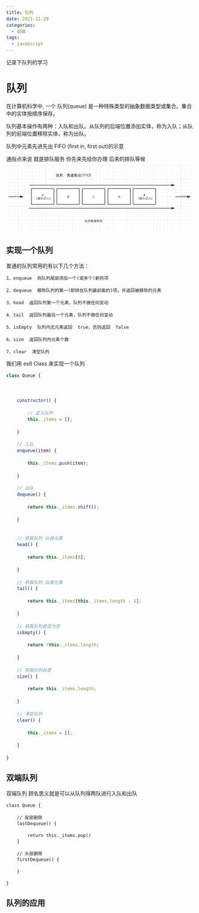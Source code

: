 ```yaml
---
title: 队列
date: 2021-11-29
categories:
  - 前端
tags:
  - javaScript
---
```


记录下队列的学习

# 队列

在计算机科学中, 一个 队列(queue) 是一种特殊类型的抽象数据类型或集合。集合中的实体按顺序保存。

队列基本操作有两种：入队和出队。从队列的后端位置添加实体，称为入队；从队列的前端位置移除实体，称为出队。

队列中元素先进先出 FIFO (first in, first out)的示意

通俗点来说 就是排队服务 你先来先给你办理 后来的排队等候
<img class="zoom-custom-imgs" src="./img/6aa98ed386ec50d8a2b79dd6a074f382.jpg" alt="An iamge" >

## 实现一个队列

普通的队列常用的有以下几个方法：

    1、enqueue  向队列尾部添加一个(或多个)新的项

    2、dequeue  移除队列的第一(即排在队列最前面的)项，并返回被移除的元素

    3、head  返回队列第一个元素，队列不做任何变动

    4、tail  返回队列最后一个元素，队列不做任何变动

    5、isEmpty  队列内无元素返回  true，否则返回  false

    6、size  返回队列内元素个数

    7、clear  清空队列

我们用 es6 Class 来实现一个队列

```javaScript
class Queue {



    constructor() {

        // 定义队列
        this._items = [];

    }

    // 入队
    enqueue(item) {

        this._items.push(item);

    }

    // 出队
    dequeue() {

        return this._items.shift();

    }


    // 获取队列 队首元素
    head() {

        return this._items[0];

    }

    // 获取队列 队尾元素
    tail() {

        return this._items[this._items.length - 1];

    }

    // 获取队列是否为空
    isEmpty() {

        return !this._items.length;

    }

    // 获取队列长度
    size() {

        return this._items.length;

    }

    // 清空队列
    clear() {

        this._items = [];

    }

}


```

## 双端队列

双端队列 顾名思义就是可以从队列得两队进行入队和出队

```
class Queue {

    // 尾部删除
    lastDequeue() {

        return this._items.pop()
    }

    // 头部删除
    firstDequeue() {

    }

}

```

## 队列的应用
